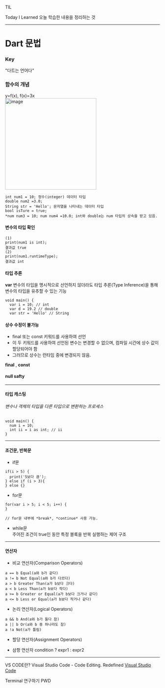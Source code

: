 TIL

Today I Learned
오늘 학습한 내용을 정리하는 것
***

Dart 문법
========

### Key
"다트는 언어다"
### 함수의 개념
y=f(x), f(x)=3x  
<img width="297" alt="image" src="https://github.com/gyubit/TIL/assets/114902088/072a8eed-5325-4a1d-bb12-799c9e6b1d1f">

```
int num1 = 10; 정수(integer) 데이터 타입
double num2 =3.0;
String str = 'Hello'; 문자열을 나타내는 데이터 타입
bool isTure = true;
*num num3 = 10; num num4 =10.0; int와 double는 num 타입의 상속을 받고 있음.
```
#### 변수의 타입 확인
```
(1)
print(num1 is int); 
결과값 true
(2)
print(num1.runtimeType);
결과값 int
```
#### 타입 추론
**var** 변수의 타입을 명시적으로 선언하지 않더라도 타입 추론(Type Inference)을 통해 변수의 타입을 유추할 수 있는 기능
```
void main() {
  var i = 10; // int
  var d = 19.2 // double
  var str = 'Hello' // String
```
#### 상수 **수정이 불가능**
- final 또는 const 키워드를 사용하여 선언
- 이 두 키워드를 사용하여 선언된 변수는 변경할 수 없으며, 컴파일 시간에 상수 값이 할당되어야 함
- 그러므로 상수는 런타임 중에 변경되지 않음.

**final** , **const**

#### null safty
---
#### 타입 캐스팅  

###### 변수나 객체의 타입을 다른 타입으로 변환하는 프로세스

```
void main() {
  num i = 10;
  int ii = i as int; // ii
}
```
---
#### 조건문, 반복문
- if문
```
if(i > 5) {
  print('5보다 큼');
} else if (i > 3){
} else {}
```
- for문
```
for(var i > 5; i < 5; i++) {
}

// for문 내부에 *break*, *continue* 사용 가능.
```   
- while문  
  주어진 조건이 true인 동안 특정 블록을 반복 실행하는 제어 구조
---
#### 연산자
- 비교 연산자(Comparison Operators)
```
a == b Equal(a와 b가 같다)
a != b Not Equal(a와 b가 다르다)
a > b Greater Than(a가 b보다 크다)
a < b Less Than(a가 b보다 작다)
a >= b Greater or Equal(a가 b보다 크거나 같다)
a <= b Less or Equal(a가 b보다 작거나 같다)
```
- 논리 연산자(Logical Operators)
```
a && b And(a와 b가 둘다 참)
a || b Or(a와 b 중 하나라도 참)
a !a Not(a가 틀림)
```
- 할당 연산자(Assignment Operators)

- 삼항 연산자
condition ? expr1 : expr2

----
VS CODE란?
Visual Studio Code - Code Editing. Redefined
[Visual Studio Code](https://code.visualstudio.com)

Terminal 연구하기 PWD
